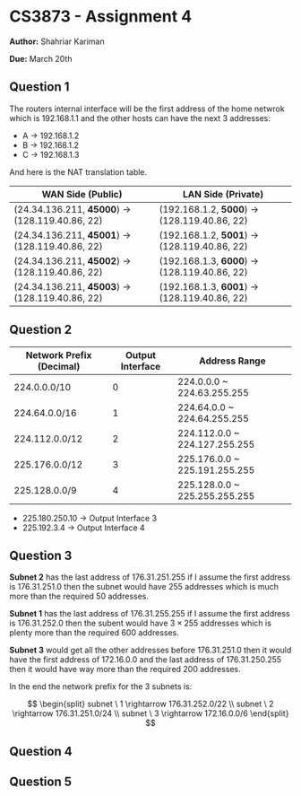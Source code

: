 # CS3873 - Assignment 4

**Author:** Shahriar Kariman

**Due:** March 20th

## Question 1

The routers internal interface will be the first address of the home netwrok which is 192.168.1.1 and the other hosts can have the next 3 addresses:

- A $\rightarrow$ 192.168.1.2
- B $\rightarrow$ 192.168.1.2
- C $\rightarrow$ 192.168.1.3

And here is the NAT translation table.

| WAN Side (Public)                     | LAN Side (Private)                    |
|----------------------------------------|--------------------------------------|
| (24.34.136.211, **45000**) → (128.119.40.86, 22) | (192.168.1.2, **5000**) → (128.119.40.86, 22) |
| (24.34.136.211, **45001**) → (128.119.40.86, 22) | (192.168.1.2, **5001**) → (128.119.40.86, 22) |
| (24.34.136.211, **45002**) → (128.119.40.86, 22) | (192.168.1.3, **6000**) → (128.119.40.86, 22) |
| (24.34.136.211, **45003**) → (128.119.40.86, 22) | (192.168.1.3, **6001**) → (128.119.40.86, 22) |

## Question 2

| Network Prefix (Decimal)      |  Output Interface     |  Address Range                |
|-------------------------------|-----------------------|-------------------------------|
| 224.0.0.0/10                  |          0            | 224.0.0.0 ~ 224.63.255.255    |
| 224.64.0.0/16                 |          1            | 224.64.0.0 ~ 224.64.255.255   |
| 224.112.0.0/12                |          2            | 224.112.0.0 ~ 224.127.255.255 |
| 225.176.0.0/12                |          3            | 225.176.0.0 ~ 225.191.255.255 |
| 225.128.0.0/9                 |          4            | 225.128.0.0 ~ 225.255.255.255 |

- 225.180.250.10 $\rightarrow$ Output Interface 3
- 225.192.3.4 $\rightarrow$ Output Interface 4

## Question 3

**Subnet 2** has the last address of $176.31.251.255$ if I assume the first address is $176.31.251.0$ then the subnet would have $255$ addresses
which is much more than the required $50$ addresses.

**Subnet 1** has the last address of $176.31.255.255$ if I assume the first address is $176.31.252.0$ then the subent would have $3 \times 255$ addresses
which is plenty more than the required $600$ addresses.

**Subnet 3** would get all the other addresses before $176.31.251.0$ then it would have the first address of $172.16.0.0$ and the last address of
$176.31.250.255$ then it would have way more than the required $200$ addresses.

In the end the network prefix for the 3 subnets is:

$$
\begin{split}
  subnet \ 1 \rightarrow 176.31.252.0/22
  \\
  subnet \ 2 \rightarrow 176.31.251.0/24
  \\
  subnet \ 3 \rightarrow 172.16.0.0/6
\end{split}
$$

## Question 4

## Question 5

